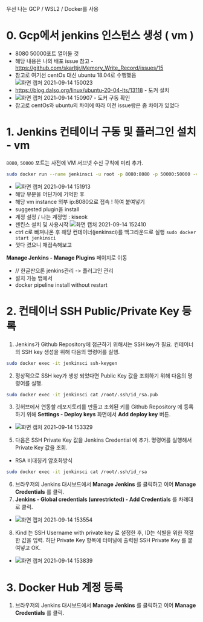 우선 나는 GCP / WSL2 / Docker를 사용

# 0. Gcp에서 jenkins 인스턴스 생성 ( vm )
- 8080 50000포트 열어둘 것 
- 해당 내용은 나의 배포 issue 참고 - https://github.com/skarltjr/Memory_Write_Record/issues/15
- 참고로 여기선 centOs 대신 ubuntu 18.04로 수행했음
![화면 캡처 2021-09-14 150023](https://user-images.githubusercontent.com/62214428/133203192-6d6bacde-ad6f-4945-9583-5ae421f0fbd4.png)
- https://blog.dalso.org/linux/ubuntu-20-04-lts/13118 - 도커 설치
- ![화면 캡처 2021-09-14 150907](https://user-images.githubusercontent.com/62214428/133204154-cbd76e3b-3faa-4baa-a557-547969840a6b.png) - 도커 구동 확인 
- 참고로 centOs와 ubuntu의 차이에 따라 이전 issue랑은 좀 차이가 있었다

# 1. Jenkins 컨테이너 구동 및 플러그인 설치 - vm

 `8080`, `50000` 포트는 사전에 VM 서브넷 수신 규칙에 미리 추가. 

```bash
sudo docker run --name jenkinsci -u root -p 8080:8080 -p 50000:50000 -v $(which docker):/usr/bin/docker -v $HOME/.jenkins/:/var/jenkins_home -v /var/run/docker.sock:/var/run/docker.sock jenkins/jenkins:lts
```
- ![화면 캡처 2021-09-14 151913](https://user-images.githubusercontent.com/62214428/133205239-a3edc4bf-f140-40ff-a165-fce14ff5dac5.png)
- 해당 부분을 어딘가에 기억한 후
- 해당 vm instance 외부 ip:8080으로 접속 ! 하여 붙여넣기
- suggested plugin을 install
- 계정 설정 / 나는 계정명 : kiseok
- 젠킨스 설치 및 사용시작
![화면 캡처 2021-09-14 152410](https://user-images.githubusercontent.com/62214428/133205903-a1ed4c95-493b-438e-9bb8-af1d1f5f7420.png)
- ctrl c로 빠져나온 후 해당 컨테이너(jenkinsci)를 백그라운드로 실행 `sudo docker start jenkinsci`
- 껏다 켰으니 재접속해보고

**Manage Jenkins - Manage Plugins** 페이지로 이동 
- // 한글판으론 jenkins관리 -> 플러그인 관리 
- 설치 가능 탭에서
- docker pipeline install without restart

# 2. 컨테이너 SSH Public/Private Key 등록

1) Jenkins가 Github Repository에 접근하기 위해서는 SSH key가 필요. 컨테이너의 SSH key 생성을 위해 다음의 명령어를 실행.

```bash
sudo docker exec -it jenkinsci ssh-keygen
```
2) 정상적으로 SSH key가 생성 되었다면 Public Key 값을 조회하기 위해 다음의 명령어를 실행. 

```bash
sudo docker exec -it jenkinsci cat /root/.ssh/id_rsa.pub
```
3) 깃허브에서 연동할 레포지토리를 만들고 조회된 키를 Github Repository 에 등록하기 위해 **Settings - Deploy keys** 화면에서 **Add deploy key** 버튼.
- ![화면 캡처 2021-09-14 153329](https://user-images.githubusercontent.com/62214428/133207065-949d3113-eade-4691-9635-b023537add4d.png)

5) 다음은 SSH Private Key 값을 Jenkins Credential 에 추가. 명령어를 실행해서 Private Key 값을 조회.
- RSA 비대칭키 암호화방식

```bash
sudo docker exec -it jenkinsci cat /root/.ssh/id_rsa
```

6) 브라우저의 Jenkins 대시보드에서 **Manage Jenkins** 를 클릭하고 이어 **Manage Credentials** 를 클릭.
7) **Jenkins - Global credentials (unrestricted) - Add Credentials** 를 차례대로 클릭.
- ![화면 캡처 2021-09-14 153554](https://user-images.githubusercontent.com/62214428/133207343-f4d6f90f-4044-448a-a5ce-3712d79c7663.png)
8) Kind 는 SSH Username with private key 로 설정한 후, ID는 식별을 위한 적절한 값을 입력. 하단 Private Key 항목에 터미널에 출력된 SSH Private Key 를 붙여넣고 OK.
- ![화면 캡처 2021-09-14 153839](https://user-images.githubusercontent.com/62214428/133207713-2c64ec69-41d5-4e50-8c1b-cedd72fe80d7.png)

# 3. Docker Hub 계정 등록

1) 브라우저의 Jenkins 대시보드에서 **Manage Jenkins** 를 클릭하고 이어 **Manage Credentials** 를 클릭.
